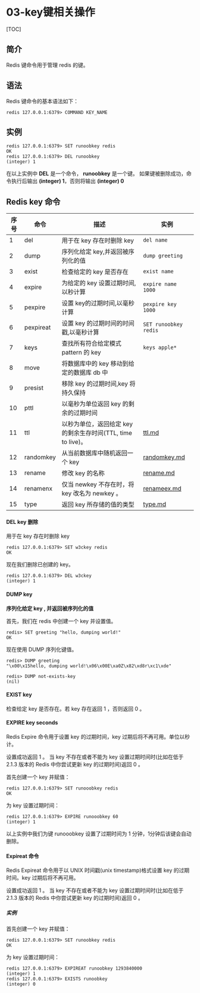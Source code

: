 # 03-key键相关操作

[TOC]

## 简介

Redis 键命令用于管理 redis 的键。

## 语法

Redis 键命令的基本语法如下：

```
redis 127.0.0.1:6379> COMMAND KEY_NAME
```

## 实例

```
redis 127.0.0.1:6379> SET runoobkey redis
OK
redis 127.0.0.1:6379> DEL runoobkey
(integer) 1
```

在以上实例中 **DEL** 是一个命令， **runoobkey** 是一个键。 如果键被删除成功，命令执行后输出 **(integer) 1**，否则将输出 **(integer) 0**

## Redis key 命令

| 序号 | 命令      | 描述                                                         | 实例                              |
| ---- | --------- | ------------------------------------------------------------ | --------------------------------- |
| 1    | del       | 用于在 key 存在时删除 key                                    | `del name`                        |
| 2    | dump      | 序列化给定 key,并返回被序列化的值                            | `dump greeting`                   |
| 3    | exist     | 检查给定的 key 是否存在                                      | `exist name`                      |
| 4    | expire    | 为给定的 key 设置过期时间,以秒计算                           | `expire name 1000`                |
| 5    | pexpire   | 设置 key的过期时间,以毫秒计算                                | `pexpire key 1000`                |
| 6    | pexpireat | 设置 key 的过期时间的时间戳,以毫秒计算                       | `SET runoobkey redis`             |
| 7    | keys      | 查找所有符合给定模式 pattern 的 key                          | `keys apple*`                     |
| 8    | move      | 将数据库中的 key 移动到给定的数据库 db 中                    |                                   |
| 9    | presist   | 移除 key 的过期时间,key 将持久保持                           |                                   |
| 10   | pttl      | 以毫秒为单位返回 key 的剩余的过期时间                        |                                   |
| 11   | ttl       | 以秒为单位，返回给定 key 的剩余生存时间(TTL, time to live)。 | [ttl.md](keys/ttl.md)             |
| 12   | randomkey | 从当前数据库中随机返回一个 key                               | [randomkey.md](keys/randomkey.md) |
| 13   | rename    | 修改 key 的名称                                              | [rename.md](keys/rename.md)       |
| 14   | renamenx  | 仅当 newkey 不存在时，将 key 改名为 newkey 。                | [renameex.md](keys/renameex.md)   |
| 15   | type      | 返回 key 所存储的值的类型                                    | [type.md](keys/type.md)           |

#### DEL key 删除

用于在 key 存在时删除 key

```
redis 127.0.0.1:6379> SET w3ckey redis
OK
```

现在我们删除已创建的 key。

```
redis 127.0.0.1:6379> DEL w3ckey
(integer) 1
```

#### DUMP key

**序列化给定 key , 并返回被序列化的值**

首先，我们在 redis 中创建一个 key 并设置值。

```
redis> SET greeting "hello, dumping world!"
OK
```

现在使用 DUMP 序列化键值。

```
redis> DUMP greeting
"\x00\x15hello, dumping world!\x06\x00E\xa0Z\x82\xd8r\xc1\xde"

redis> DUMP not-exists-key
(nil)
```

#### EXIST key

检查给定 key 是否存在。若 key 存在返回 1 ，否则返回 0 。

#### EXPIRE key seconds

Redis Expire 命令用于设置 key 的过期时间，key 过期后将不再可用。单位以秒计。

设置成功返回 1 。 当 key 不存在或者不能为 key 设置过期时间时(比如在低于 2.1.3 版本的 Redis 中你尝试更新 key 的过期时间)返回 0 。

首先创建一个 key 并赋值：

```
redis 127.0.0.1:6379> SET runooobkey redis
OK
```

为 key 设置过期时间：

```
redis 127.0.0.1:6379> EXPIRE runooobkey 60
(integer) 1
```

以上实例中我们为键 runooobkey 设置了过期时间为 1 分钟，1分钟后该键会自动删除。

#### Expireat 命令

Redis Expireat 命令用于以 UNIX 时间戳(unix timestamp)格式设置 key 的过期时间。key 过期后将不再可用。

设置成功返回 1 。 当 key 不存在或者不能为 key 设置过期时间时(比如在低于 2.1.3 版本的 Redis 中你尝试更新 key 的过期时间)返回 0 。

##### 实例

首先创建一个 key 并赋值：

```
redis 127.0.0.1:6379> SET runoobkey redis
OK
```

为 key 设置过期时间：

```
redis 127.0.0.1:6379> EXPIREAT runoobkey 1293840000
(integer) 1
redis 127.0.0.1:6379> EXISTS runoobkey
(integer) 0
```

